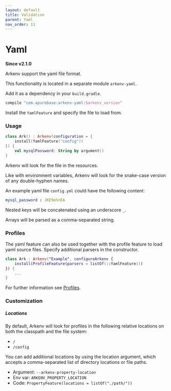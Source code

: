 ```yaml
---
layout: default
title: Validation
parent: Yaml
nav_order: 11
---
```


# Yaml

**Since v2.1.0**

Arkenv support the yaml file format. 

This functionality is located in a separate module `arkenv-yaml`.

Add it as a dependency in your `build.gradle`.
```groovy
compile "com.apurebase:arkenv-yaml:$arkenv_version"
```

Install the `YamlFeature` and specify the file to load from.

### Usage

```kotlin
class Ark() : Arkenv(configuration = {
    install(YamlFeature("config"))
}) {
    val mysqlPassword: String by argument()
}
```

Arkenv will look for the file in the resources.
 
Like with environment variables, Arkenv will look for the
snake-case version of any double-hyphen names.

An example yaml file `config.yml` could have the following content: 

```yaml
mysql_password : JKE9ehnEA
```

Nested keys will be concatenated using an underscore `_`.

Arrays will be parsed as a comma-separated string.

### Profiles

The yaml feature can also be used together with the profile feature to 
load yaml source files. Specify additional parsers in the constructor.

```kotlin
class Ark : Arkenv("Example", configureArkenv {
    install(ProfileFeature(parsers = listOf(::YamlFeature)))
}) {
    ...
}

```

For further information see [Profiles]({{site.baseurl}}features/profiles).

### Customization

##### Locations
By default, Arkenv will look for profiles in the following relative locations 
on both the classpath and the file system: 
* `/` 
* `/config`  

You can add additional locations by using the location argument, 
which accepts a comma-separated list of directory locations or file paths.

* Argument: `--arkenv-property-location`
* Env var: `ARKENV_PROPERTY_LOCATION`
* Code: `PropertyFeature(locations = listOf("./path/"))`
